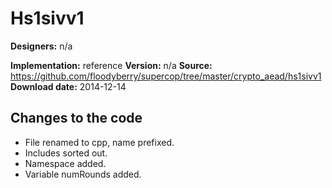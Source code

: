 # Hs1sivv1

**Designers:** n/a

**Implementation:** reference
**Version:** n/a
**Source:** https://github.com/floodyberry/supercop/tree/master/crypto_aead/hs1sivv1
**Download date:** 2014-12-14

## Changes to the code

* File renamed to cpp, name prefixed.
* Includes sorted out.
* Namespace added.
* Variable numRounds added.
